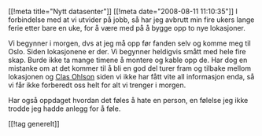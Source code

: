 [[!meta  title="Nytt datasenter"]]
[[!meta  date="2008-08-11 11:10:35"]]
I forbindelse med at vi utvider på jobb, så har jeg avbrutt min fire ukers lange ferie etter bare en uke, for å være med på å bygge opp to nye lokasjoner.

Vi begynner i morgen, dvs at jeg må opp før fanden selv og komme meg til Oslo. Siden lokasjonene er der. Vi begynner heldigvis smått med hele fire skap. Burde ikke ta mange timene å montere og kable opp de. Har dog en mistanke om at det kommer til å bli en god del turer fram og tilbake mellom lokasjonen og <a href="http://www.clasohlson.no/">Clas Ohlson</a> siden vi ikke har fått vite all informasjon enda, så vi får ikke forberedt oss helt for alt vi trenger i morgen.

Har også oppdaget hvordan det føles å hate en person, en følelse jeg ikke trodde jeg hadde anlegg for å føle.

[[!tag  generelt]]